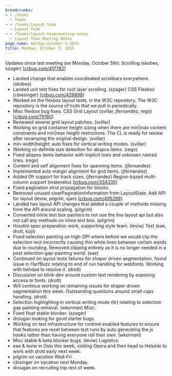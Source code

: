 ```yaml
---
breadcrumbs:
- - /teams
  - Teams
- - /teams/layout-team
  - Layout Team
- - /teams/layout-team/meeting-notes
  - Layout Team Meeting Notes
page_name: monday-october-5-2015
title: Monday, October 5, 2015
---
```


Updates since last meeting (on Monday, October 5th):
Scrolling (skobes, szager) \[[crbug.com/417782](http://crbug.com/417782)\]
- Landed change that enables coordinated scrollbars everywhere. (skobes)
- Landed unit test fixes for root layer scrolling. (szager)
CSS Flexbox (cbiesinger) \[[crbug.com/426898](http://crbug.com/426898)\]
- Worked on the flexbox layout tests, in the W3C repository. The W3C
repository is the source of truth that we pull in periodically.
- Misc flexbox bug fixes.
CSS Grid Layout (svillar, jfernandez, rego)
\[[crbug.com/79180](http://crbug.com/79180)\]
- Reviewed several grid layout patches. (svillar)
- Working on grid container height sizing when there are min|max
content constraints and min|max height restrictions. The CL is
ready for review after revamping the original design. (svillar)
- min-width|height: auto fixes for vertical writing modes. (svillar)
- Working on definite size detection for abspos items. (rego)
- Fixed abspos items behavior with implicit lines and unknown named
lines. (rego)
- Content and self alignment fixes for spanning items. (jfernandez)
- Implemented auto margin alignment for grid items. (jfernandez)
- Added 0fr support for track sizes. (jfernandez)
Region-based multi-column support (mstensho)
\[[crbug.com/334335](http://crbug.com/334335)\]
- Fixed pagination strut propagation for blocks.
- Removed unused clearPaginationInformation from LayoutState.
Add API for layout (leviw, pilgrim, ojan)
\[[crbug.com/495288](http://crbug.com/495288)\]
- Landed two layout API changes that added a couple of methods missing
form the API around scaling. (pilgrim)
- Converted inline text box painters to not use the line layout api but
also not call any methods on inline text box. (pilgrim)
- Houdini spec preparation work, supporting style team. (leviw)
Text (eae, drott, kojii)
- Fixed selection painting on high-DPI where before we would clip the
selection rect incorrectly causing thin white lines between certain
words due to rounding. Removed clipping entirely as it is no longer
needed in a post selection-gap-painting world. (eae)
- Continued on layout tests failures for shaper driven segmentation,
found issue in HarfBuzz relating to end of run handling for webfonts.
Working with behdad to resolve it. (drott)
- Discussion on blink-dev around custom text rendering by exposing
access to fonts. (drott)
- Will continue working on remaining issues for shaper driven
segmentation this week. Outstanding questions around small caps
handling. (drott)
- Selection highlighting in vertical writing mode (ltr) relating to
selection gap painting removal. (wkorman)
Misc:
- Fixed float stable blocker. (szager)
- drougan looking for good starter bugs.
- Working on test infrastructure for runtime enabled features to ensure
that features are reset between test runs by auto generating the js
hooks rather than having everyone roll their own. (wkorman)
- Misc stable & beta blocker bugs. (leviw)
Logistics:
- eae & leviw in Oslo this week, visiting Opera and then head to
Helsinki to work with drott early next week.
- pilgrim on vacation Wed-Fri.
- cbisinger on vacation next Monday.
- drougan on recruiting trip rest of week.
